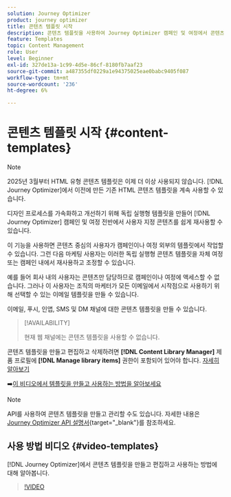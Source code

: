 ```yaml
---
solution: Journey Optimizer
product: journey optimizer
title: 콘텐츠 템플릿 시작
description: 콘텐츠 템플릿을 사용하여 Journey Optimizer 캠페인 및 여정에서 콘텐츠를 재사용하는 방법에 대해 알아봅니다
feature: Templates
topic: Content Management
role: User
level: Beginner
exl-id: 327de13a-1c99-4d5e-86cf-8180fb7aaf23
source-git-commit: a487355df0229a1e94375025eae0babc9405f087
workflow-type: tm+mt
source-wordcount: '236'
ht-degree: 6%

---
```



# 콘텐츠 템플릿 시작 {#content-templates}

>[!NOTE]
>
>2025년 3월부터 HTML 유형 콘텐츠 템플릿은 이제 더 이상 사용되지 않습니다. [!DNL Journey Optimizer]에서 이전에 만든 기존 HTML 콘텐츠 템플릿을 계속 사용할 수 있습니다.

디자인 프로세스를 가속화하고 개선하기 위해 독립 실행형 템플릿을 만들어 [!DNL Journey Optimizer] 캠페인 및 여정 전반에서 사용자 지정 콘텐츠를 쉽게 재사용할 수 있습니다.

이 기능을 사용하면 콘텐츠 중심의 사용자가 캠페인이나 여정 외부의 템플릿에서 작업할 수 있습니다. 그런 다음 마케팅 사용자는 이러한 독립 실행형 콘텐츠 템플릿을 자체 여정 또는 캠페인 내에서 재사용하고 조정할 수 있습니다.

<!--![](../rn/assets/do-not-localize/content-template.gif)-->

예를 들어 회사 내의 사용자는 콘텐츠만 담당하므로 캠페인이나 여정에 액세스할 수 없습니다. 그러나 이 사용자는 조직의 마케터가 모든 이메일에서 시작점으로 사용하기 위해 선택할 수 있는 이메일 템플릿을 만들 수 있습니다.

이메일, 푸시, 인앱, SMS 및 DM 채널에 대한 콘텐츠 템플릿을 만들 수 있습니다.

>[!AVAILABILITY]
>
>현재 웹 채널에는 콘텐츠 템플릿을 사용할 수 없습니다.

콘텐츠 템플릿을 만들고 편집하고 삭제하려면 **[!DNL Content Library Manager]** 제품 프로필에 **[!DNL Manage library items]** 권한이 포함되어 있어야 합니다. [자세히 알아보기](../administration/ootb-product-profiles.md#content-library-manager)

➡️[이 비디오에서 템플릿을 만들고 사용하는 방법을 알아보세요](#video-templates)

>[!NOTE]
>
>API를 사용하여 콘텐츠 템플릿을 만들고 관리할 수도 있습니다. 자세한 내용은 [Journey Optimizer API 설명서](https://developer.adobe.com/journey-optimizer-apis/references/content/){target="_blank"}를 참조하세요.

## 사용 방법 비디오 {#video-templates}

[!DNL Journey Optimizer]에서 콘텐츠 템플릿을 만들고 편집하고 사용하는 방법에 대해 알아봅니다.

>[!VIDEO](https://video.tv.adobe.com/v/3413743/?quality=12)
